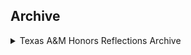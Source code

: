 ## Archive

<details>
<summary>Texas A&M Honors Reflections Archive</summary>

[Developing My Skillset]("/ePortfolio/Honors - Developing My Skillset.pdf")

[Success & Sundaes Reflection]("/ePortfolio/Sundaes & Success Reflection.pdf")

</details>
